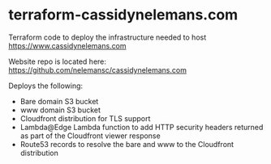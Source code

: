 # terraform-cassidynelemans.com

Terraform code to deploy the infrastructure needed to host https://www.cassidynelemans.com

Website repo is located here: https://github.com/nelemansc/cassidynelemans.com

Deploys the following:
- Bare domain S3 bucket
- www domain S3 bucket
- Cloudfront distribution for TLS support
- Lambda@Edge Lambda function to add HTTP security headers returned as part of the Cloudfront viewer response
- Route53 records to resolve the bare and www to the Cloudfront distribution


